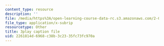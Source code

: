 ```yaml
---
content_type: resource
description: ''
file: /media/https%3A/open-learning-course-data-rc.s3.amazonaws.com/2-003sc-engineering-dynamics-fall-2011/2261814d6968c38b3c2335fc73fc970a_cd8lDtAtJbE.srt
file_type: application/x-subrip
resourcetype: Other
title: 3play caption file
uid: 2261814d-6968-c38b-3c23-35fc73fc970a
---
```

